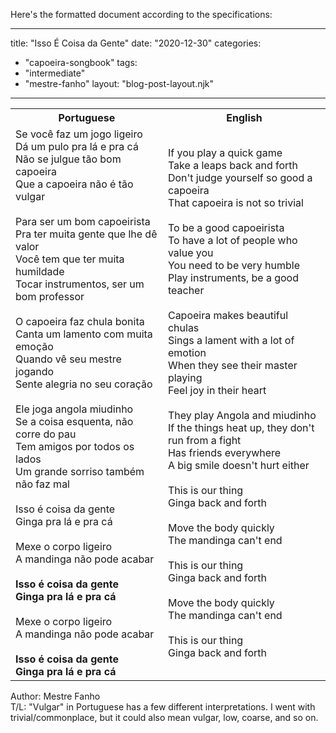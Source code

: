 Here's the formatted document according to the specifications:

---
title: "Isso É Coisa da Gente"
date: "2020-12-30"
categories: 
  - "capoeira-songbook"
tags: 
  - "intermediate"
  - "mestre-fanho"
layout: "blog-post-layout.njk"
---

<table class="capoeira-table">
    <tr class="header-row">
        <th>Portuguese</th>
        <th>English</th>
    </tr>
    <tr>
        <td>
            Se você faz um jogo ligeiro<br>
            Dá um pulo pra lá e pra cá<br>
            Não se julgue tão bom capoeira<br>
            Que a capoeira não é tão vulgar<br>
            <br>
            Para ser um bom capoeirista<br>
            Pra ter muita gente que lhe dê valor<br>
            Você tem que ter muita humildade<br>
            Tocar instrumentos, ser um bom professor<br>
            <br>
            O capoeira faz chula bonita<br>
            Canta um lamento com muita emoção<br>
            Quando vê seu mestre jogando<br>
            Sente alegria no seu coração<br>
            <br>
            Ele joga angola miudinho<br>
            Se a coisa esquenta, não corre do pau<br>
            Tem amigos por todos os lados<br>
            Um grande sorriso também não faz mal<br>
            <br>
            Isso é coisa da gente<br>
            Ginga pra lá e pra cá<br>
            <br>
            Mexe o corpo ligeiro<br>
            A mandinga não pode acabar<br>
            <br>
            <strong>Isso é coisa da gente<br>
            Ginga pra lá e pra cá</strong><br>
            <br>
            Mexe o corpo ligeiro<br>
            A mandinga não pode acabar<br>
            <br>
            <strong>Isso é coisa da gente<br>
            Ginga pra lá e pra cá</strong>
        </td>
        <td>
            If you play a quick game<br>
            Take a leaps back and forth<br>
            Don't judge yourself so good a capoeira<br>
            That capoeira is not so trivial<br>
            <br>
            To be a good capoeirista<br>
            To have a lot of people who value you<br>
            You need to be very humble<br>
            Play instruments, be a good teacher<br>
            <br>
            Capoeira makes beautiful chulas<br>
            Sings a lament with a lot of emotion<br>
            When they see their master playing<br>
            Feel joy in their heart<br>
            <br>
            They play Angola and miudinho<br>
            If the things heat up, they don't run from a fight<br>
            Has friends everywhere<br>
            A big smile doesn't hurt either<br>
            <br>
            This is our thing<br>
            Ginga back and forth<br>
            <br>
            Move the body quickly<br>
            The mandinga can't end<br>
            <br>
            This is our thing<br>
            Ginga back and forth<br>
            <br>
            Move the body quickly<br>
            The mandinga can't end<br>
            <br>
            This is our thing<br>
            Ginga back and forth
        </td>
    </tr>
</table>

<figcaption>

Author: Mestre Fanho  
T/L: "Vulgar" in Portuguese has a few different interpretations. I went with trivial/commonplace, but it could also mean vulgar, low, coarse, and so on.

</figcaption>